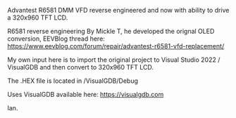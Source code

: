 Advantest R6581 DMM VFD reverse engineered and now with ability to drive a 320x960 TFT LCD.

R6581 reverse engineering By Mickle T, he developed the orignal OLED conversion, EEVBlog thread here:
https://www.eevblog.com/forum/repair/advantest-r6581-vfd-replacement/

My own input here is to import the original project to Visual Studio 2022 / VisualGDB and then convert
to 320x960 TFT LCD.

The .HEX file is located in /VisualGDB/Debug

Uses VisualGDB available here:
https://visualgdb.com

Ian.
